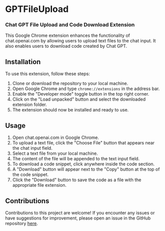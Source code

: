 # GPTFileUpload
### Chat GPT File Upload and Code Download Extension

This Google Chrome extension enhances the functionality of chat.openai.com by allowing users to upload text files to the chat input. It also enables users to download code created by Chat GPT.

## Installation

To use this extension, follow these steps:

1. Clone or download the repository to your local machine.
2. Open Google Chrome and type `chrome://extensions` in the address bar.
3. Enable the "Developer mode" toggle button in the top right corner.
4. Click on the "Load unpacked" button and select the downloaded extension folder.
5. The extension should now be installed and ready to use.

## Usage

1. Open chat.openai.com in Google Chrome.
2. To upload a text file, click the "Choose File" button that appears near the chat input field.
3. Select a text file from your local machine.
4. The content of the file will be appended to the text input field.
5. To download a code snippet, click anywhere inside the code section.
6. A "Download" button will appear next to the "Copy" button at the top of the code snippet.
7. Click the "Download" button to save the code as a file with the appropriate file extension.

## Contributions

Contributions to this project are welcome! If you encounter any issues or have suggestions for improvement, please open an issue in the GitHub repository <a href="https://github.com/afriesen731/GPTFileUpload/issues">here</a>.
